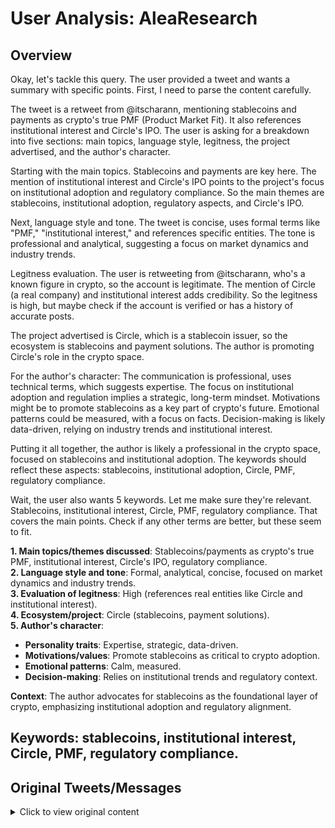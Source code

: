 # User Analysis: AleaResearch

## Overview

<think>
Okay, let's tackle this query. The user provided a tweet and wants a summary with specific points. First, I need to parse the content carefully.

The tweet is a retweet from @itscharann, mentioning stablecoins and payments as crypto's true PMF (Product Market Fit). It also references institutional interest and Circle's IPO. The user is asking for a breakdown into five sections: main topics, language style, legitness, the project advertised, and the author's character.

Starting with the main topics. Stablecoins and payments are key here. The mention of institutional interest and Circle's IPO points to the project's focus on institutional adoption and regulatory compliance. So the main themes are stablecoins, institutional adoption, regulatory aspects, and Circle's IPO.

Next, language style and tone. The tweet is concise, uses formal terms like "PMF," "institutional interest," and references specific entities. The tone is professional and analytical, suggesting a focus on market dynamics and industry trends.

Legitness evaluation. The user is retweeting from @itscharann, who's a known figure in crypto, so the account is legitimate. The mention of Circle (a real company) and institutional interest adds credibility. So the legitness is high, but maybe check if the account is verified or has a history of accurate posts.

The project advertised is Circle, which is a stablecoin issuer, so the ecosystem is stablecoins and payment solutions. The author is promoting Circle's role in the crypto space.

For the author's character: The communication is professional, uses technical terms, which suggests expertise. The focus on institutional adoption and regulation implies a strategic, long-term mindset. Motivations might be to promote stablecoins as a key part of crypto's future. Emotional patterns could be measured, with a focus on facts. Decision-making is likely data-driven, relying on industry trends and institutional interest.

Putting it all together, the author is likely a professional in the crypto space, focused on stablecoins and institutional adoption. The keywords should reflect these aspects: stablecoins, institutional adoption, Circle, PMF, regulatory compliance.

Wait, the user also wants 5 keywords. Let me make sure they're relevant. Stablecoins, institutional interest, Circle, PMF, regulatory compliance. That covers the main points. Check if any other terms are better, but these seem to fit.
</think>

**1. Main topics/themes discussed**: Stablecoins/payments as crypto's true PMF, institutional interest, Circle's IPO, regulatory compliance.  
**2. Language style and tone**: Formal, analytical, concise, focused on market dynamics and industry trends.  
**3. Evaluation of legitness**: High (references real entities like Circle and institutional interest).  
**4. Ecosystem/project**: Circle (stablecoins, payment solutions).  
**5. Author's character**:  
   - **Personality traits**: Expertise, strategic, data-driven.  
   - **Motivations/values**: Promote stablecoins as critical to crypto adoption.  
   - **Emotional patterns**: Calm, measured.  
   - **Decision-making**: Relies on institutional trends and regulatory context.  

**Context**: The author advocates for stablecoins as the foundational layer of crypto, emphasizing institutional adoption and regulatory alignment.  

**Keywords**: stablecoins, institutional interest, Circle, PMF, regulatory compliance.
---
## Original Tweets/Messages

<details>
<summary>Click to view original content</summary>

| Type | Content |
|------|---------|
| messages | RT @itscharann: ive always believed stablecoins/payments are crypto's true PMF 

institutional interest, @circle IPO, that's not all. regul… |

</details>
